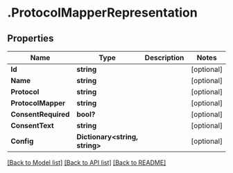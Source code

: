 # .ProtocolMapperRepresentation
## Properties

Name | Type | Description | Notes
------------ | ------------- | ------------- | -------------
**Id** | **string** |  | [optional] 
**Name** | **string** |  | [optional] 
**Protocol** | **string** |  | [optional] 
**ProtocolMapper** | **string** |  | [optional] 
**ConsentRequired** | **bool?** |  | [optional] 
**ConsentText** | **string** |  | [optional] 
**Config** | **Dictionary&lt;string, string&gt;** |  | [optional] 

[[Back to Model list]](../README.md#documentation-for-models) [[Back to API list]](../README.md#documentation-for-api-endpoints) [[Back to README]](../README.md)

